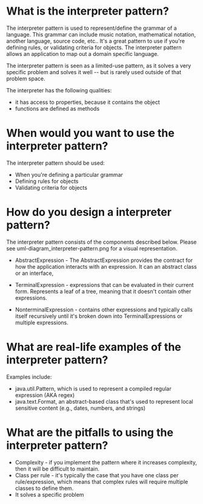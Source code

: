 # What is the interpreter pattern?

The interpreter pattern is used to represent/define the grammar of a language. This grammar can include music notation, mathematical notation, another language, source code, etc.. It's a great pattern to use if you're defining rules, or validating criteria for objects. The interpreter pattern allows an application to map out a domain specific language. 

The interpreter pattern is seen as a limited-use pattern, as it solves a very specific problem and solves it well -- but is rarely used outside of that problem space. 

The interpreter has the following qualities:
* it has access to properties, because it contains the object
* functions are defined as methods

# When would you want to use the interpreter pattern?

The interpreter pattern should be used:

* When you're defining a particular grammar
* Defining rules for objects
* Validating criteria for objects

# How do you design a interpreter pattern?

The interpreter pattern consists of the components described below. Please see uml-diagram_interpreter-pattern.png for a visual representation.

* AbstractExpression - The AbstractExpression provides the contract for how the application interacts with an expression. It can an abstract class or an interface,  

* TerminalExpression - expressions that can be evaluated in their current form. Represents a leaf of a tree, meaning that it doesn't contain other expressions. 

* NonterminalExpression - contains other expressions and typically calls itself recursively until it's broken down into TerminalExpressions or multiple expressions.

# What are real-life examples of the interpreter pattern?

Examples include:
* java.util.Pattern, which is used to represent a compiled regular expression (AKA regex)
* java.text.Format, an abstract-based class that's used to represent local sensitive content (e.g., dates, numbers, and strings)


# What are the pitfalls to using the interpreter pattern? 

* Complexity - if you implement the pattern where it increases complexity, then it will be difficult to maintain. 
* Class per rule - it's typically the case that you have one class per rule/expression, which means that complex rules will require multiple classes to define them. 
* It solves a specific problem